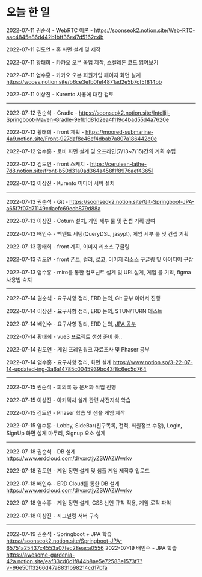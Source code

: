 # 오늘 한 일

2022-07-11 권순석 - WebRTC 이론 - https://soonseok2.notion.site/Web-RTC-aac4845e86d442b1bff36e47d5162c4b

2022-07-11 김도연 - 홈 화면 설계 및 제작

2022-07-11 황태희 - 카카오 오븐 목업 제작, 스켈레톤 코드 읽어보기

2022-07-11 염수홍 - 카카오 오븐 회원가입 페이지 화면 설계 https://wooss.notion.site/b6ce3efb0fef4871ad2e5b7cf5f814bb

2022-07-11 이상진 - Kurento 사용에 대한 검토

---

2022-07-12 권순석 - Gradle - https://soonseok2.notion.site/Intellij-Springboot-Maven-Gradle-9efb1d81d2ea4f119c4bad55d4a7620e

2022-07-12 황태희 - front 계획 - https://moored-submarine-4a9.notion.site/Front-927daf8e46ef4dbab7a807a186442c0e

2022-07-12 염수홍 - 로비 화면 설계 및 오프라인(7/13~7/15)간의 계획 수립

2022-07-12 김도연 - front 스케치 - https://cerulean-lathe-7d8.notion.site/front-b50d31a0ad364a458f1f8976aef43651

2022-07-12 이상진 - Kurento 미디어 서버 설치

---

2022-07-13 권순석 - Git - https://soonseok2.notion.site/Git-Springboot-JPA-a65f7f07d71149cdaefc69ecb879d88a

2022-07-13 이상진 - Coturn 설치, 게임 세부 룰 및 컨셉 기획 참여

2022-07-13 배인수 - 백엔드 세팅(QueryDSL, jasypt), 게임 세부 룰 및 컨셉 기획

2022-07-13 황태희 - front 계획, 이미지 리소스 구글링

2022-07-13 김도연 - front 폰트, 컬러, 로고, 이미지 리소스 구글링 및 아이디어 구상

2022-07-13 염수홍 - miro를 통한 컴포넌트 설계 및 URL설계, 게임 룰 기획, figma 사용법 숙지

---

2022-07-14 권순석 - 요구사항 정리, ERD 논의, Git 공부 이어서 진행

2022-07-14 이상진 - 요구사항 정리, ERD 논의, STUN/TURN 테스트

2022-07-14 배인수 - 요구사항 정리, ERD 논의, [JPA 공부](https://awesome-gardenia-42a.notion.site/eaf33cd0c1f844b8ae5e72583e1573f7?v=96e50ff3266d47a8831b98214cd17bfa)

2022-07-14 황태희 - vue3 프로젝트 생성 준비 중..

2022-07-14 김도연 - 게임 프레임워크 자료조사 및 Phaser 공부

2022-07-14 염수홍 - 요구사항 정리, 화면 설계 https://www.notion.so/3-22-07-14-updated-ing-3a6a14785c0045939bc43f8c6ec5d764

---

2022-07-15 권순석 - 회의록 등 문서화 작업 진행

2022-07-15 이상진 - 아키텍처 설계 관련 사전지식 학습

2022-07-15 김도연 - Phaser 학습 및 샘플 게임 제작

2022-07-15 염수홍 - Lobby, SideBar(친구목록, 전적, 회원정보 수정), Login, SignUp 화면 설계 마무리, Signup 요소 설계

---

2022-07-18 권순석 - DB 설계 https://www.erdcloud.com/d/vxrctjyZSWAZWwrkv

2022-07-18 김도연 - 게임 장면 설계 및 샘플 게임 제작후 업로드

2022-07-18 배인수 - ERD Cloud를 통한 DB 설계 https://www.erdcloud.com/d/vxrctjyZSWAZWwrkv

2022-07-18 염수홍 - 게임 장면 설계, CSS 선언 규칙 적용, 게임 로직 파악

2022-07-18 이상진 - 시그널링 서버 구축

---

2022-07-19 권순석 - Springboot + JPA 학습 https://soonseok2.notion.site/Springboot-JPA-65751a25437c4553a07fec28eaca0556
2022-07-19 배인수 - JPA 학습 https://awesome-gardenia-42a.notion.site/eaf33cd0c1f844b8ae5e72583e1573f7?v=96e50ff3266d47a8831b98214cd17bfa
